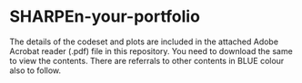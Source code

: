 # SHARPEn-your-portfolio


The details of the codeset and plots are included in the attached Adobe Acrobat reader (.pdf) file in this repository. 
You need to download the same to view the contents. There are referrals to other contents in BLUE colour also to follow.
